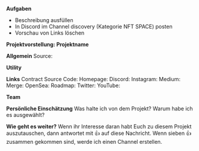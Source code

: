 **Aufgaben**
* Beschreibung ausfüllen
* In Discord im Channel discovery (Kategorie NFT SPACE) posten
* Vorschau von Links löschen

**Projektvorstellung: Projektname**

**Allgemein**
Source: 

**Utility**

**Links**
Contract Source Code: 
Homepage: 
Discord: 
Instagram: 
Medium: 
Merge: 
OpenSea: 
Roadmap: 
Twitter: 
YouTube: 

**Team**

**Persönliche Einschätzung**
Was halte ich von dem Projekt?
Warum habe ich es ausgewählt?

**Wie geht es weiter?**
Wenn ihr Interesse daran habt Euch zu diesem Projekt auszutauschen, dann antwortet mit 👍 auf diese Nachricht. Wenn sieben 👍 zusammen gekommen sind, werde ich einen Channel erstellen.